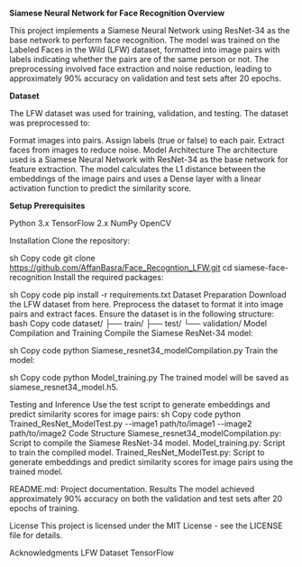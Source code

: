 **Siamese Neural Network for Face Recognition
Overview**

This project implements a Siamese Neural Network using ResNet-34 as the base network to perform face recognition. The model was trained on the Labeled Faces in the Wild (LFW) dataset, formatted into image pairs with labels indicating whether the pairs are of the same person or not. The preprocessing involved face extraction and noise reduction, leading to approximately 90% accuracy on validation and test sets after 20 epochs.

**Dataset**

The LFW dataset was used for training, validation, and testing. The dataset was preprocessed to:

Format images into pairs.
Assign labels (true or false) to each pair.
Extract faces from images to reduce noise.
Model Architecture
The architecture used is a Siamese Neural Network with ResNet-34 as the base network for feature extraction. The model calculates the L1 distance between the embeddings of the image pairs and uses a Dense layer with a linear activation function to predict the similarity score.

**Setup
Prerequisites**

Python 3.x
TensorFlow 2.x
NumPy
OpenCV

Installation
Clone the repository:

sh
Copy code
git clone https://github.com/AffanBasra/Face_Recogntion_LFW.git
cd siamese-face-recognition
Install the required packages:

sh
Copy code
pip install -r requirements.txt
Dataset Preparation
Download the LFW dataset from here.
Preprocess the dataset to format it into image pairs and extract faces.
Ensure the dataset is in the following structure:
bash
Copy code
dataset/
├── train/
├── test/
└── validation/
Model Compilation and Training
Compile the Siamese ResNet-34 model:

sh
Copy code
python Siamese_resnet34_modelCompilation.py
Train the model:

sh
Copy code
python Model_training.py
The trained model will be saved as siamese_resnet34_model.h5.

Testing and Inference
Use the test script to generate embeddings and predict similarity scores for image pairs:
sh
Copy code
python Trained_ResNet_ModelTest.py --image1 path/to/image1 --image2 path/to/image2
Code Structure
Siamese_resnet34_modelCompilation.py: Script to compile the Siamese ResNet-34 model.
Model_training.py: Script to train the compiled model.
Trained_ResNet_ModelTest.py: Script to generate embeddings and predict similarity scores for image pairs using the trained model.

README.md: Project documentation.
Results
The model achieved approximately 90% accuracy on both the validation and test sets after 20 epochs of training.

License
This project is licensed under the MIT License - see the LICENSE file for details.

Acknowledgments
LFW Dataset
TensorFlow
